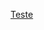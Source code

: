 <!DOCTYPE html>
<html lang="pt-br">
<head>
    <meta charset="UTF-8">
    <meta name="viewport" content="width=device-width, initial-scale=1.0">
    <title>Document</title>
</head>
<body>
    
<a href="Site Tecnologia - Ramon e Dioglas\index.html">Teste</a>


</body>
</html>
